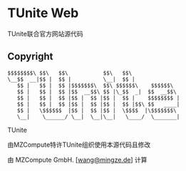 # TUnite Web

TUnite联合官方网站源代码

## Copyright

	$$$$$$$$\ $$\   $$\           $$\   $$\               
	\__$$  __|$$ |  $$ |          \__|  $$ |              
	   $$ |   $$ |  $$ |$$$$$$$\  $$\ $$$$$$\    $$$$$$\  
	   $$ |   $$ |  $$ |$$  __$$\ $$ |\_$$  _|  $$  __$$\ 
	   $$ |   $$ |  $$ |$$ |  $$ |$$ |  $$ |    $$$$$$$$ |
	   $$ |   $$ |  $$ |$$ |  $$ |$$ |  $$ |$$\ $$   ____|
	   $$ |   \$$$$$$  |$$ |  $$ |$$ |  \$$$$  |\$$$$$$$\ 
	   \__|    \______/ \__|  \__|\__|   \____/  \_______|

TUnite

由MZCompute特许TUnite组织使用本源代码且修改

由 MZCompute GmbH. [wang@mingze.de] 计算